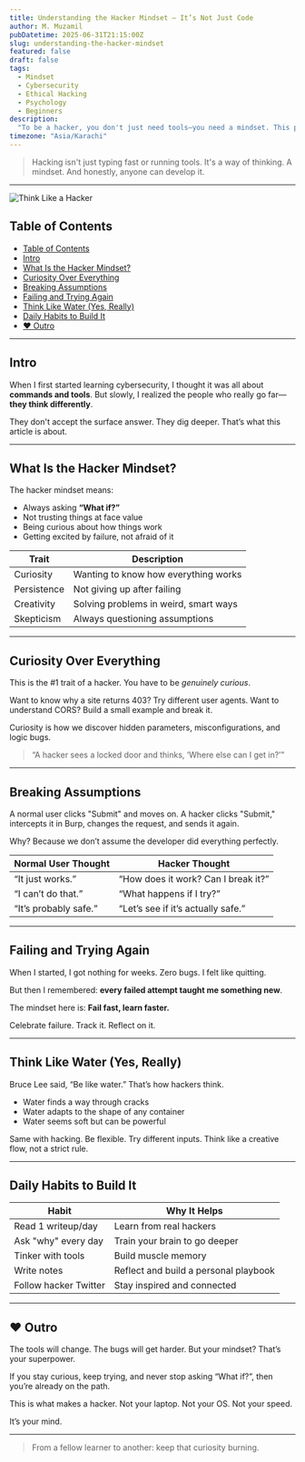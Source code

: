 ```yaml
---
title: Understanding the Hacker Mindset – It’s Not Just Code
author: M. Muzamil
pubDatetime: 2025-06-31T21:15:00Z
slug: understanding-the-hacker-mindset
featured: false
draft: false
tags:
  - Mindset
  - Cybersecurity
  - Ethical Hacking
  - Psychology
  - Beginners
description:
  "To be a hacker, you don't just need tools—you need a mindset. This post explores the emotional, psychological, and mental shifts you need to succeed in ethical hacking and bug bounty."
timezone: "Asia/Karachi"
---
```


> Hacking isn't just typing fast or running tools. It's a way of thinking. A mindset. And honestly, anyone can develop it.

---

![Think Like a Hacker](https://images.unsplash.com/photo-1654375408506-382720d3e05f?q=80&w=1330&auto=format&fit=crop&ixlib=rb-4.1.0&ixid=M3wxMjA3fDB8MHxwaG90by1wYWdlfHx8fGVufDB8fHx8fA%3D%3D)

##  Table of Contents

- [Table of Contents](#table-of-contents)
- [Intro](#intro)
- [What Is the Hacker Mindset?](#what-is-the-hacker-mindset)
- [Curiosity Over Everything](#curiosity-over-everything)
- [Breaking Assumptions](#breaking-assumptions)
- [Failing and Trying Again](#failing-and-trying-again)
- [Think Like Water (Yes, Really)](#think-like-water-yes-really)
- [Daily Habits to Build It](#daily-habits-to-build-it)
- [❤️ Outro](#️-outro)

---

## Intro

When I first started learning cybersecurity, I thought it was all about **commands and tools**. But slowly, I realized the people who really go far—**they think differently**.

They don't accept the surface answer. They dig deeper. That’s what this article is about.

---

##  What Is the Hacker Mindset?

The hacker mindset means:

- Always asking **“What if?”**
- Not trusting things at face value
- Being curious about how things work
- Getting excited by failure, not afraid of it

| Trait         | Description                             |
|---------------|-----------------------------------------|
| Curiosity     | Wanting to know how everything works     |
| Persistence   | Not giving up after failing              |
| Creativity    | Solving problems in weird, smart ways    |
| Skepticism    | Always questioning assumptions           |

---

## Curiosity Over Everything

This is the #1 trait of a hacker. You have to be *genuinely curious*.

Want to know why a site returns 403? Try different user agents. Want to understand CORS? Build a small example and break it.

Curiosity is how we discover hidden parameters, misconfigurations, and logic bugs.

> “A hacker sees a locked door and thinks, ‘Where else can I get in?’”

---

##  Breaking Assumptions

A normal user clicks "Submit" and moves on. A hacker clicks "Submit," intercepts it in Burp, changes the request, and sends it again.

Why? Because we don’t assume the developer did everything perfectly.

| Normal User Thought  | Hacker Thought                    |
|----------------------|-----------------------------------|
| “It just works.”      | “How does it work? Can I break it?” |
| “I can’t do that.”    | “What happens if I try?”          |
| “It’s probably safe.” | “Let’s see if it’s actually safe.”|

---

##  Failing and Trying Again

When I started, I got nothing for weeks. Zero bugs. I felt like quitting.

But then I remembered: **every failed attempt taught me something new**.

The mindset here is: **Fail fast, learn faster.**

Celebrate failure. Track it. Reflect on it.

---

##  Think Like Water (Yes, Really)

Bruce Lee said, “Be like water.” That’s how hackers think.

- Water finds a way through cracks
- Water adapts to the shape of any container
- Water seems soft but can be powerful

Same with hacking. Be flexible. Try different inputs. Think like a creative flow, not a strict rule.

---

##  Daily Habits to Build It

| Habit                  | Why It Helps                             |
|------------------------|------------------------------------------|
| Read 1 writeup/day     | Learn from real hackers                  |
| Ask "why" every day    | Train your brain to go deeper            |
| Tinker with tools      | Build muscle memory                      |
| Write notes            | Reflect and build a personal playbook    |
| Follow hacker Twitter  | Stay inspired and connected              |

---

## ❤️ Outro

The tools will change. The bugs will get harder. But your mindset? That’s your superpower.

If you stay curious, keep trying, and never stop asking “What if?”, then you’re already on the path.

This is what makes a hacker. Not your laptop. Not your OS. Not your speed.

It’s your mind.

---

> From a fellow learner to another: keep that curiosity burning.
